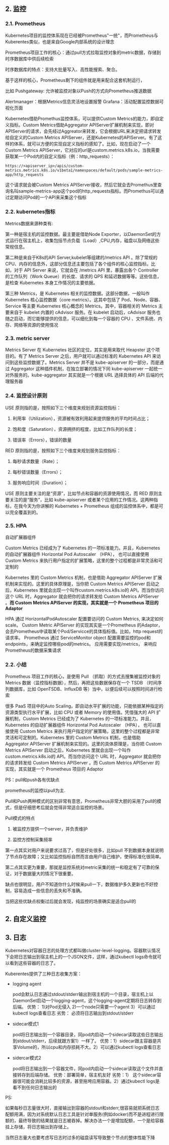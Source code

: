## 2. 监控

### 2.1. Prometheus

Kubernetes项目的监控体系现在已经被Prometheus"一统"，而Prometheus与Kuberentes类似，也是来自Google内部系统的设计理念

Prometheus项目工作的核心：通过pull方式拉取监控对象的metric数据，存储到时序数据库中供后续检索

时序数据库的特点：支持大批量写入、高性能搜索、聚合。

基于这样的核心，Prometheus剩下的组件就是用来配合这套机制运行，

比如 Pushgateway: 允许被监控对象以Push的方式向Prometheus推送数据 

Alertmanager：根据Metrics信息灵活地设置报警 Grafana：活动配置监控数据可视化页面

Kubernetes借助Promethus监控体系，可以提供Custom Metrics的能力，即自定义指标。Custom Metrics借助Aggregator APIServer扩展机制来实现，即对APIServer的请求，会先经过Aggreator来转发，它会根据URL来决定把请求转发给自定义的Custom Metrics APIServer，还是Kubernetes的APIServer。有了这样的体系，就可以方便的实现自定义指标的感知了。比如，现在启动了一个Custom Metrics APIServer，它对应的url是custom.metrics.k8s.io，当我需要获取某一个Pod内的自定义指标（例：http_requests）：

```
https://<apiserver_ip>/apis/custom-metrics.metrics.k8s.io/v1beta1/namespaces/default/pods/sample-metrics-app/http_requests 
```

这个请求就会被Custom Metrics APIServer接收，然后它就会去Promethus里查询名叫sample-metrics-app这个pod的http_requests指标。而Promethus可以通过定期访问Pod的一个API来采集这个指标

### 2.2. kubernetes指标

Metrics数据来源种类有:

第一种是宿主机的监控数据。最主要是借助Node Exporter，以DaemonSet的方式运行在宿主机上，收集包括节点负载（Load）,CPU,内存，磁盘以及网络这些常规信息。

第二种是来自于K8s的API Server,kubelet等组建的/metrics API 。除了常规的 CPU、内存的信息外，这部分信息还主要包括了各个组件的核心监控指标。比如，对于 API Server 来说，它就会在 /metrics API 里，暴露出各个 Controller 的工作队列（Work Queue）的长度、请求的 QPS 和延迟数据等等。这些信息，是检查 Kubernetes 本身工作情况的主要依据。

 第三种 Metrics，是 Kubernetes 相关的监控数据。这部分数据，一般叫作 Kubernetes 核心监控数据（core metrics）。这其中包括了 Pod、Node、容器、Service 等主要 Kubernetes 核心概念的 Metrics。其中，容器相关的 Metrics 主要来自于 kubelet 内置的 cAdvisor 服务。在 kubelet 启动后，cAdvisor 服务也随之启动，而它能够提供的信息，可以细化到每一个容器的 CPU 、文件系统、内存、网络等资源的使用情况

### 2.3. metric server

Metrics Server 在 Kubernetes 社区的定位，其实是用来取代 Heapster 这个项目的。有了 Metrics Server 之后，用户就可以通过标准的 Kubernetes API 来访问到这些监控数据了。Metrics Server 并不是 kube-apiserver 的一部分，而是通过 Aggregator 这种插件机制，在独立部署的情况下同 kube-apiserver 一起统一对外服务的。kube-aggregator 其实就是一个根据 URL 选择具体的 API 后端的代理服务器

### 2.4. 监控设计原则

USE 原则指的是，按照如下三个维度来规划资源监控指标： 

1. 利用率（Utilization），资源被有效利用起来提供服务的平均时间占比； 

2. 饱和度（Saturation），资源拥挤的程度，比如工作队列的长度； 
3. 错误率（Errors），错误的数量

RED 原则指的是，按照如下三个维度来规划服务监控指标： 

1. 每秒请求数量（Rate）； 
2. 每秒错误数量（Errors）； 

3. 服务响应时间（Duration）；

USE 原则主要关注的是“资源”，比如节点和容器的资源使用情况，而 RED 原则主要关注的是“服务”，比如 kube-apiserver 或者某个应用的工作情况。这两种指标，在我今天为你讲解的 Kubernetes + Prometheus 组成的监控体系中，都是可以完全覆盖到的。

### 2.5. HPA

自动扩展器组件

Custom Metrics 已经成为了 Kubernetes 的一项标准能力。并且，Kubernetes 的自动扩展器组件 Horizontal Pod Autoscaler （HPA）， 也可以直接使用 Custom Metrics 来执行用户指定的扩展策略，这里的整个过程都是非常灵活和可定制的

Kubernetes 里的 Custom Metrics 机制，也是借助 Aggregator APIServer 扩展机制来实现的。这里的具体原理是，当你把 Custom Metrics APIServer 启动之后，Kubernetes 里就会出现一个叫作custom.metrics.k8s.io的 API。而当你访问这个 URL 时，Aggregator 就会把你的请求转发给 Custom Metrics APIServer 。**而 Custom Metrics APIServer 的实现，其实就是一个 Prometheus 项目的 Adaptor**

HPA 通过 HorizontalPodAutoscaler 配置要访问的 Custom Metrics, 来决定如何scale。 Custom Metric APIServer 的实现其实是一个Prometheus 的Adaptor，会去Prometheus中读取某个Pod/Servicce的具体指标值。比如，http request的请求率。 Prometheus 通过 ServiceMonitor object 配置需要监控的pod和endpoints，来确定监控哪些pod的metrics。 应用需要实现/metrics， 来响应Prometheus的数据采集请求

### 2.2. 小结

Prometheus 项目工作的核心，是使用 Pull （抓取）的方式去搜集被监控对象的 Metrics 数据（监控指标数据），然后，再把这些数据保存在一个 TSDB （时间序列数据库，比如 OpenTSDB、InfluxDB 等）当中，以便后续可以按照时间进行检索

很多 PaaS 项目中的Auto Scaling，即自动水平扩展的功能，只能依据某种指定的资源类型执行水平扩展，比如 CPU 或者 Memory 的使用值。凭借强大的 API 扩展机制，Custom Metrics 已经成为了 Kubernetes 的一项标准能力。并且，Kubernetes 的自动扩展器组件 Horizontal Pod Autoscaler （HPA）， 也可以直接使用 Custom Metrics 来执行用户指定的扩展策略，这里的整个过程都是非常灵活和可定制的。Kubernetes 里的 Custom Metrics 机制，也是借助 Aggregator APIServer 扩展机制来实现的。这里的具体原理是，当你把 Custom Metrics APIServer 启动之后，Kubernetes 里就会出现一个叫作custom.metrics.k8s.io的 API。而当你访问这个 URL 时，Aggregator 就会把你的请求转发给 Custom Metrics APIServer 。而 Custom Metrics APIServer 的实现，其实就是一个 Prometheus 项目的 Adaptor



PS：pull和push各有优缺点

prometheus的监控以pull为主.

Pull和Push两种模式的区别非常有意思，Prometheus非常大胆的采用了pull的模式，但是仔细思考后就会觉得非常适合监控的场景。 

Pull模式的特点 

1. 被监控方提供一个server，并负责维护 

2. 监控方控制采集频率 

第一点其实对用户来说要求过高了，但是好处很多，比如pull 不到数据本身就说明了节点存在故障；又比如监控指标自然而言由用户自己维护，使得标准化很简单。 

第二点其实更为重要，那就是监控系统对metric采集的统一和稳定有了可靠的保证，对于数据量大的情况下很重要。  

缺点也很明显，用户不知道你什么时候来pull一下，数据维护多久更新也不好控制，容易造成一些信息的丢失和不准确。 

当把这些优缺点权衡过后就会发现，纯监控的场景确实是适合pull的

## 2. 自定义监控

## 3. 日志

Kubernetes对容器日志的处理方式都叫做cluster-level-logging。容器默认情况下会把日志输出到宿主机上的一个JSON文件，这样，通过kubectl logs命令就可以看到这些容器的日志了。

Kuberentes提供了三种日志收集方案：

* logging agent

  pod会默认日志通过stdout/stderr输出到宿主机的一个目录，宿主机上以DaemonSet启动一个logging-agent，这个logging-agent定期将日志转存到后端。 优势： 1)对Pod无侵入 2)一个node只需要一个agent 3）可以通过kubectl logs查看日志 劣势： 必须将日志输出到stdout/stderr

* sidecar模式1

  pod将日志输出到一个容器目录，同pod内启动一个sidecar读取这些日志输出到stdout/stderr，后续就跟方案1）一样了。 优势：1）sidecar跟主容器是共享Volume的，所以cpu和内存损耗不大。2）可以通过kubectl logs查看日志

* sidercar模式2

  pod将日志输出到一个容器文件，同pod内启动一个sidecar读取这个文件并直接转存到后端存储。 优势：部署简单，宿主机友好 劣势：1） 这个sidecar容器很可能会消耗比较多的资源，甚至拖垮应用容器。2）通过kubectl logs是看不到任何日志输出的

PS:

如果每秒日志量很大时，直接输出到容器的stdout和stderr,很容易就把系统日志配额用满，因为对系统默认日志工具是针对单服务(例如docker)而不是进程进行限额的，最终导致的结果就是日志被吞掉。解决办法一个是增加配额，一个是给容器挂上存储，将日志输出到存储上。

当然日志量大也要考虑写日志时过多的磁盘读写导致整个节点的整体性能下降